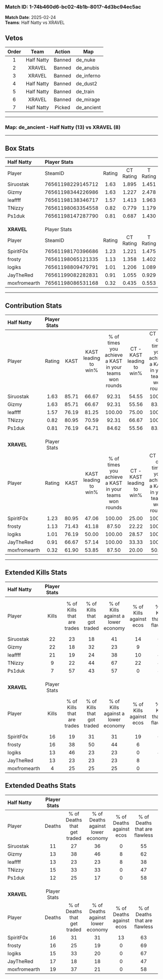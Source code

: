 ### Match ID: 1-74b460d6-bc02-4b1b-8017-4d3bc94ec5ac  
**Match Date**: 2025-02-24  
**Teams**: Half Natty vs XRAVEL  

## Vetos  

| Order | Team | Action | Map |
| :---: | :--: | :----: | --- |
| 1 | Half Natty | Banned | de_nuke |
| 2 | XRAVEL | Banned | de_anubis |
| 3 | XRAVEL | Banned | de_inferno |
| 4 | Half Natty | Banned | de_dust2 |
| 5 | Half Natty | Banned | de_train |
| 6 | XRAVEL | Banned | de_mirage |
| 7 | Half Natty | Picked | de_ancient |

---  

### **Map**: de_ancient - Half Natty (13) vs XRAVEL (8)  
---  

## Box Stats  

| **Half Natty** | Player Stats      |        |           |          |       |       |       |         |        |      |     |
| :- | :- | :-: | :-: | :-: | :-: | :-: | :-: | :-: | :-: | :-: | :-: |
| Player         | SteamID           | Rating | CT Rating | T Rating | KAST  |  ADR  | Kills | Assists | Deaths | K/D  | HS% |
| Siruostak      | 76561198229145712 |  1.63  |   1.895   |  1.451   | 85.71 | 92.1  |  22   |    4    |   11   | 2.00 | 27  |
| Gizmy          | 76561198344226986 |  1.63  |   1.227   |  2.478   | 85.71 | 105.6 |  22   |    7    |   13   | 1.69 | 40  |
| leaffff        | 76561198138346717 |  1.57  |   1.413   |  1.963   | 76.19 | 116.1 |  21   |   10    |   13   | 1.62 | 61  |
| TNizzy         | 76561198063354558 |  0.82  |   0.779   |  1.179   | 80.95 | 52.2  |   9   |    3    |   15   | 0.60 | 22  |
| Ps1duk         | 76561198147287790 |  0.81  |   0.687   |  1.430   | 76.19 | 55.7  |   7   |    6    |   12   | 0.58 | 28  |
|                |                   |        |           |          |       |       |       |         |        |      |     |
|                |                   |        |           |          |       |       |       |         |        |      |     |
|                |                   |        |           |          |       |       |       |         |        |      |     |
| **XRAVEL**     | Player Stats      |        |           |          |       |       |       |         |        |      |     |
| Player         | SteamID           | Rating | CT Rating | T Rating | KAST  |  ADR  | Kills | Assists | Deaths | K/D  | HS% |
| SpiritF0x      | 76561198170396686 |  1.23  |   1.221   |  1.475   | 80.95 | 91.1  |  16   |    7    |   16   | 1.00 | 50  |
| frosty         | 76561198065121335 |  1.13  |   1.358   |  1.402   | 71.43 | 85.2  |  16   |    4    |   16   | 1.00 | 43  |
| logiks         | 76561198809479791 |  1.01  |   1.206   |  1.089   | 76.19 | 66.1  |  13   |    6    |   15   | 0.87 | 61  |
| JayTheRed      | 76561199082282831 |  0.91  |   1.055   |  0.929   | 66.67 | 73.4  |  13   |    4    |   17   | 0.76 | 69  |
| moxfromearth   | 76561198086531168 |  0.32  |   0.435   |  0.553   | 61.90 | 34.7  |   4   |    3    |   19   | 0.21 | 25  |
---  

## Contribution Stats  

| **Half Natty** | Player Stats |       |                      |                                                        |                           |                                                             |                          |                                                            |
| :- | :-: | :-: | :-: | :-: | :-: | :-: | :-: | :-: |
| Player         |    Rating    | KAST  | KAST leading to win% | % of times you achieve a KAST in your teams won rounds | CT - KAST leading to win% | CT - % of times you achieve a KAST in your teams won rounds | T - KAST leading to win% | T - % of times you achieve a KAST in your teams won rounds |
| Siruostak      |     1.63     | 85.71 |        66.67         |                         92.31                          |           54.55           |                           100.00                            |          85.71           |                           85.71                            |
| Gizmy          |     1.63     | 85.71 |        66.67         |                         92.31                          |           55.56           |                            83.33                            |          77.78           |                           100.00                           |
| leaffff        |     1.57     | 76.19 |        81.25         |                         100.00                         |           75.00           |                           100.00                            |          87.50           |                           100.00                           |
| TNizzy         |     0.82     | 80.95 |        70.59         |                         92.31                          |           66.67           |                           100.00                            |          75.00           |                           85.71                            |
| Ps1duk         |     0.81     | 76.19 |        64.71         |                         84.62                          |           55.56           |                            83.33                            |          75.00           |                           85.71                            |
|                |              |       |                      |                                                        |                           |                                                             |                          |                                                            |
|                |              |       |                      |                                                        |                           |                                                             |                          |                                                            |
|                |              |       |                      |                                                        |                           |                                                             |                          |                                                            |
| **XRAVEL**     | Player Stats |       |                      |                                                        |                           |                                                             |                          |                                                            |
| Player         |    Rating    | KAST  | KAST leading to win% | % of times you achieve a KAST in your teams won rounds | CT - KAST leading to win% | CT - % of times you achieve a KAST in your teams won rounds | T - KAST leading to win% | T - % of times you achieve a KAST in your teams won rounds |
| SpiritF0x      |     1.23     | 80.95 |        47.06         |                         100.00                         |           25.00           |                           100.00                            |          66.67           |                           100.00                           |
| frosty         |     1.13     | 71.43 |        41.18         |                         87.50                          |           22.22           |                           100.00                            |          62.50           |                           83.33                            |
| logiks         |     1.01     | 76.19 |        50.00         |                         100.00                         |           28.57           |                           100.00                            |          66.67           |                           100.00                           |
| JayTheRed      |     0.91     | 66.67 |        57.14         |                         100.00                         |           33.33           |                           100.00                            |          75.00           |                           100.00                           |
| moxfromearth   |     0.32     | 61.90 |        53.85         |                         87.50                          |           20.00           |                            50.00                            |          75.00           |                           100.00                           |
---  

## Extended Kills Stats  

| **Half Natty** | Player Stats |                            |                            |                                    |                         |                              |                                 |                                       |                    |           |
| :- | :-: | :-: | :-: | :-: | :-: | :-: | :-: | :-: | :-: | :-: |
| Player         |    Kills     | % of Kills that are trades | % of Kills that got traded | % of Kills against a lower economy | % of Kills against ecos | % of Kills that are flawless | % of Kills that are close duels | % of Kills that are assisted by flash | Pistol Round Kills | AWP Kills |
| Siruostak      |      22      |             23             |             18             |                 41                 |           14            |              64              |                5                |                   5                   |         0          |     2     |
| Gizmy          |      22      |             18             |             32             |                 23                 |            9            |              77              |                5                |                   0                   |         0          |     2     |
| leaffff        |      21      |             19             |             24             |                 38                 |           10            |              43              |               14                |                   0                   |         0          |     1     |
| TNizzy         |      9       |             22             |             44             |                 67                 |           22            |              44              |                0                |                   0                   |         0          |     0     |
| Ps1duk         |      7       |             57             |             43             |                 57                 |            0            |              86              |                0                |                   0                   |         0          |     1     |
|                |              |                            |                            |                                    |                         |                              |                                 |                                       |                    |           |
|                |              |                            |                            |                                    |                         |                              |                                 |                                       |                    |           |
|                |              |                            |                            |                                    |                         |                              |                                 |                                       |                    |           |
| **XRAVEL**     | Player Stats |                            |                            |                                    |                         |                              |                                 |                                       |                    |           |
| Player         |    Kills     | % of Kills that are trades | % of Kills that got traded | % of Kills against a lower economy | % of Kills against ecos | % of Kills that are flawless | % of Kills that are close duels | % of Kills that are assisted by flash | Pistol Round Kills | AWP Kills |
| SpiritF0x      |      16      |             19             |             31             |                 31                 |           19            |              63              |               13                |                   6                   |         0          |     2     |
| frosty         |      16      |             38             |             50             |                 44                 |            6            |              56              |                6                |                  13                   |         0          |     4     |
| logiks         |      13      |             46             |             23             |                 23                 |            0            |              46              |               15                |                  15                   |         1          |     1     |
| JayTheRed      |      13      |             23             |             23             |                 23                 |            8            |              54              |                8                |                   8                   |         0          |     0     |
| moxfromearth   |      4       |             25             |             25             |                 25                 |            0            |              25              |                0                |                   0                   |         0          |     0     |
## Extended Deaths Stats  

| **Half Natty** | Player Stats |                             |                                   |                          |                               |                            |                           |               |
| :- | :-: | :-: | :-: | :-: | :-: | :-: | :-: | :-: |
| Player         |    Deaths    | % of Deaths that get traded | % of Deaths against lower economy | % of Deaths against ecos | % of Deaths that are flawless | % of Deaths that are close | % of Deaths while blinded | Deaths to AWP |
| Siruostak      |      11      |             27              |                36                 |            0             |              55               |             18             |             0             |       0       |
| Gizmy          |      13      |             38              |                46                 |            8             |              62               |             0              |            23             |       0       |
| leaffff        |      13      |             23              |                23                 |            8             |              38               |             8              |             8             |       1       |
| TNizzy         |      15      |             33              |                33                 |            0             |              47               |             13             |            13             |       0       |
| Ps1duk         |      12      |             25              |                17                 |            0             |              58               |             8              |             0             |       0       |
|                |              |                             |                                   |                          |                               |                            |                           |               |
|                |              |                             |                                   |                          |                               |                            |                           |               |
|                |              |                             |                                   |                          |                               |                            |                           |               |
| **XRAVEL**     | Player Stats |                             |                                   |                          |                               |                            |                           |               |
| Player         |    Deaths    | % of Deaths that get traded | % of Deaths against lower economy | % of Deaths against ecos | % of Deaths that are flawless | % of Deaths that are close | % of Deaths while blinded | Deaths to AWP |
| SpiritF0x      |      16      |             31              |                31                 |            13            |              63               |             13             |             0             |       0       |
| frosty         |      16      |             25              |                19                 |            0             |              69               |             13             |             0             |       0       |
| logiks         |      15      |             33              |                20                 |            0             |              67               |             0              |             7             |       0       |
| JayTheRed      |      17      |             18              |                18                 |            0             |              47               |             0              |             0             |       0       |
| moxfromearth   |      19      |             37              |                21                 |            0             |              58               |             5              |             0             |       0       |
